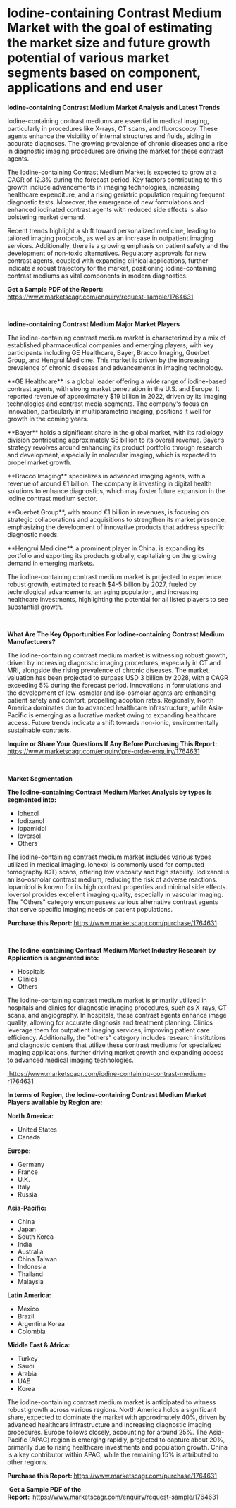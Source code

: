 <p><h1>Iodine-containing Contrast Medium Market with the goal of estimating the market size and future growth potential of various market segments based on component, applications and end user</h1></p><p><strong>Iodine-containing Contrast Medium Market Analysis and Latest Trends</strong></p>
<p><p>Iodine-containing contrast mediums are essential in medical imaging, particularly in procedures like X-rays, CT scans, and fluoroscopy. These agents enhance the visibility of internal structures and fluids, aiding in accurate diagnoses. The growing prevalence of chronic diseases and a rise in diagnostic imaging procedures are driving the market for these contrast agents. </p><p>The Iodine-containing Contrast Medium Market is expected to grow at a CAGR of 12.3% during the forecast period. Key factors contributing to this growth include advancements in imaging technologies, increasing healthcare expenditure, and a rising geriatric population requiring frequent diagnostic tests. Moreover, the emergence of new formulations and enhanced iodinated contrast agents with reduced side effects is also bolstering market demand. </p><p>Recent trends highlight a shift toward personalized medicine, leading to tailored imaging protocols, as well as an increase in outpatient imaging services. Additionally, there is a growing emphasis on patient safety and the development of non-toxic alternatives. Regulatory approvals for new contrast agents, coupled with expanding clinical applications, further indicate a robust trajectory for the market, positioning iodine-containing contrast mediums as vital components in modern diagnostics.</p></p>
<p><strong>Get a Sample PDF of the Report:&nbsp;</strong> <a href="https://www.marketscagr.com/enquiry/request-sample/1764631?utm_campaign=2110&utm_medium=2&utm_source=Github&utm_content=ia&utm_term=19042025&utm_id=iodine-containing-contrast-medium">https://www.marketscagr.com/enquiry/request-sample/1764631</a></p>
<p>&nbsp;</p>
<p><strong>Iodine-containing Contrast Medium Major Market Players</strong></p>
<p><p>The iodine-containing contrast medium market is characterized by a mix of established pharmaceutical companies and emerging players, with key participants including GE Healthcare, Bayer, Bracco Imaging, Guerbet Group, and Hengrui Medicine. This market is driven by the increasing prevalence of chronic diseases and advancements in imaging technology.</p><p>**GE Healthcare** is a global leader offering a wide range of iodine-based contrast agents, with strong market penetration in the U.S. and Europe. It reported revenue of approximately $19 billion in 2022, driven by its imaging technologies and contrast media segments. The company's focus on innovation, particularly in multiparametric imaging, positions it well for growth in the coming years.</p><p>**Bayer** holds a significant share in the global market, with its radiology division contributing approximately $5 billion to its overall revenue. Bayer’s strategy revolves around enhancing its product portfolio through research and development, especially in molecular imaging, which is expected to propel market growth.</p><p>**Bracco Imaging** specializes in advanced imaging agents, with a revenue of around €1 billion. The company is investing in digital health solutions to enhance diagnostics, which may foster future expansion in the iodine contrast medium sector.</p><p>**Guerbet Group**, with around €1 billion in revenues, is focusing on strategic collaborations and acquisitions to strengthen its market presence, emphasizing the development of innovative products that address specific diagnostic needs.</p><p>**Hengrui Medicine**, a prominent player in China, is expanding its portfolio and exporting its products globally, capitalizing on the growing demand in emerging markets.</p><p>The iodine-containing contrast medium market is projected to experience robust growth, estimated to reach $4-5 billion by 2027, fueled by technological advancements, an aging population, and increasing healthcare investments, highlighting the potential for all listed players to see substantial growth.</p></p>
<p>&nbsp;</p>
<p><strong>What Are The Key Opportunities For Iodine-containing Contrast Medium Manufacturers?</strong></p>
<p><p>The iodine-containing contrast medium market is witnessing robust growth, driven by increasing diagnostic imaging procedures, especially in CT and MRI, alongside the rising prevalence of chronic diseases. The market valuation has been projected to surpass USD 3 billion by 2028, with a CAGR exceeding 5% during the forecast period. Innovations in formulations and the development of low-osmolar and iso-osmolar agents are enhancing patient safety and comfort, propelling adoption rates. Regionally, North America dominates due to advanced healthcare infrastructure, while Asia-Pacific is emerging as a lucrative market owing to expanding healthcare access. Future trends indicate a shift towards non-ionic, environmentally sustainable contrasts.</p></p>
<p><strong>Inquire or Share Your Questions If Any Before Purchasing This Report:</strong> <a href="https://www.marketscagr.com/enquiry/pre-order-enquiry/1764631?utm_campaign=2110&utm_medium=2&utm_source=Github&utm_content=ia&utm_term=19042025&utm_id=iodine-containing-contrast-medium">https://www.marketscagr.com/enquiry/pre-order-enquiry/1764631</a></p>
<p>&nbsp;</p>
<p><strong>Market Segmentation</strong></p>
<p><strong>The Iodine-containing Contrast Medium Market Analysis by types is segmented into:</strong></p>
<p><ul><li>Iohexol</li><li>Iodixanol</li><li>Iopamidol</li><li>Ioversol</li><li>Others</li></ul></p>
<p><p>The iodine-containing contrast medium market includes various types utilized in medical imaging. Iohexol is commonly used for computed tomography (CT) scans, offering low viscosity and high stability. Iodixanol is an iso-osmolar contrast medium, reducing the risk of adverse reactions. Iopamidol is known for its high contrast properties and minimal side effects. Ioversol provides excellent imaging quality, especially in vascular imaging. The "Others" category encompasses various alternative contrast agents that serve specific imaging needs or patient populations.</p></p>
<p><strong>Purchase this Report:&nbsp;</strong><a href="https://www.marketscagr.com/purchase/1764631?utm_campaign=2110&utm_medium=2&utm_source=Github&utm_content=ia&utm_term=19042025&utm_id=iodine-containing-contrast-medium">https://www.marketscagr.com/purchase/1764631</a></p>
<p>&nbsp;</p>
<p><strong>The Iodine-containing Contrast Medium Market Industry Research by Application is segmented into:</strong></p>
<p><ul><li>Hospitals</li><li>Clinics</li><li>Others</li></ul></p>
<p><p>The iodine-containing contrast medium market is primarily utilized in hospitals and clinics for diagnostic imaging procedures, such as X-rays, CT scans, and angiography. In hospitals, these contrast agents enhance image quality, allowing for accurate diagnosis and treatment planning. Clinics leverage them for outpatient imaging services, improving patient care efficiency. Additionally, the "others" category includes research institutions and diagnostic centers that utilize these contrast mediums for specialized imaging applications, further driving market growth and expanding access to advanced medical imaging technologies.</p></p>
<p><a href="https://www.marketscagr.com/iodine-containing-contrast-medium-r1764631?utm_campaign=2110&utm_medium=2&utm_source=Github&utm_content=ia&utm_term=19042025&utm_id=iodine-containing-contrast-medium">&nbsp;https://www.marketscagr.com/iodine-containing-contrast-medium-r1764631</a></p>
<p><strong>In terms of Region, the Iodine-containing Contrast Medium Market Players available by Region are:</strong></p>
<p>
    <p> <strong> North America: </strong>
        <ul>
            <li>United States</li>
            <li>Canada</li>
        </ul>
        </p> 
    <p> <strong> Europe: </strong>
        <ul>
            <li>Germany</li>
            <li>France</li>
            <li>U.K.</li>
            <li>Italy</li>
            <li>Russia</li>
        </ul>
        </p> 
    <p> <strong> Asia-Pacific: </strong>
        <ul>
            <li>China</li>
            <li>Japan</li>
            <li>South Korea</li>
            <li>India</li>
            <li>Australia</li>
            <li>China Taiwan</li>
            <li>Indonesia</li>
            <li>Thailand</li>
            <li>Malaysia</li>
        </ul>
        </p> 
    <p> <strong> Latin America: </strong>
        <ul>
            <li>Mexico</li>
            <li>Brazil</li>
            <li>Argentina Korea</li>
            <li>Colombia</li>
        </ul>
        </p> 
    <p> <strong> Middle East & Africa: </strong>
        <ul>
            <li>Turkey</li>
            <li>Saudi</li>
            <li>Arabia</li>
            <li>UAE</li>
            <li>Korea</li>
        </ul>
    </p>
    </p>
<p><p>The iodine-containing contrast medium market is anticipated to witness robust growth across various regions. North America holds a significant share, expected to dominate the market with approximately 40%, driven by advanced healthcare infrastructure and increasing diagnostic imaging procedures. Europe follows closely, accounting for around 25%. The Asia-Pacific (APAC) region is emerging rapidly, projected to capture about 20%, primarily due to rising healthcare investments and population growth. China is a key contributor within APAC, while the remaining 15% is attributed to other regions.</p></p>
<p><strong>Purchase this Report: </strong><a href="https://www.marketscagr.com/purchase/1764631?utm_campaign=2110&utm_medium=2&utm_source=Github&utm_content=ia&utm_term=19042025&utm_id=iodine-containing-contrast-medium">https://www.marketscagr.com/purchase/1764631</a></p>
<p>&nbsp;<strong>Get a Sample PDF of the Report:&nbsp;&nbsp;</strong><a href="https://www.marketscagr.com/enquiry/request-sample/1764631?utm_campaign=2110&utm_medium=2&utm_source=Github&utm_content=ia&utm_term=19042025&utm_id=iodine-containing-contrast-medium">https://www.marketscagr.com/enquiry/request-sample/1764631</a></p>
<p><strong></strong></p>
<p><p></p><p></p><p></p></p>